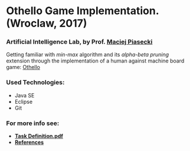 # Othello Game Implementation. (Wroclaw, 2017)

### Artificial Intelligence Lab, by Prof. [Maciej Piasecki](https://www.linkedin.com/in/maciej-piasecki-020b657/)

Getting familiar with *min-max* algorithm and its *alpha-beta pruning* extension through the implementation of a human against machine board game: [Othello](https://en.wikipedia.org/wiki/Reversi)


### Used Technologies:

+ Java SE
+ Eclipse
+ Git

### For more info see:

+ [**Task Definition.pdf**](https://github.com/misrraimsp/othelloGame/blob/master/Task%20Definition.pdf)
+ [**References**](https://github.com/misrraimsp/othelloGame/tree/master/References)
